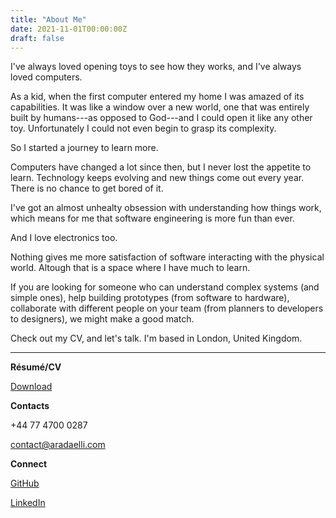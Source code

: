 ```yaml
---
title: "About Me"
date: 2021-11-01T00:00:00Z
draft: false
---
```


I've always loved opening toys to see how they works, and I've always loved computers.

As a kid, when the first computer entered my home I was amazed of its capabilities. It was like a window over a new world, one that was entirely built by humans---as opposed to God---and I could open it like any other toy. Unfortunately I could not even begin to grasp its complexity.

So I started a journey to learn more.

Computers have changed a lot since then, but I never lost the appetite to learn. Technology keeps evolving and new things come out every year. There is no chance to get bored of it.

I've got an almost unhealty obsession with understanding how things work, which means for me that software engineering is more fun than ever.

And I love electronics too.

Nothing gives me more satisfaction of software interacting with the physical world. Altough that is a space where I have much to learn.

If you are looking for someone who can understand complex systems (and simple ones), help building prototypes (from software to hardware), collaborate with different people on your team (from planners to developers to designers), we might make a good match.

Check out my CV, and let's talk. I'm based in London, United Kingdom.

---

**Résumé/CV**

[Download](/docs/Andrea-Radaelli-Software-Engineer-CV.pdf)

**Contacts**

+44 77 4700 0287

contact@aradaelli.com

**Connect**

[GitHub](https://github.com/skilion)

[LinkedIn](https://www.linkedin.com/in/andrea-radaelli/)